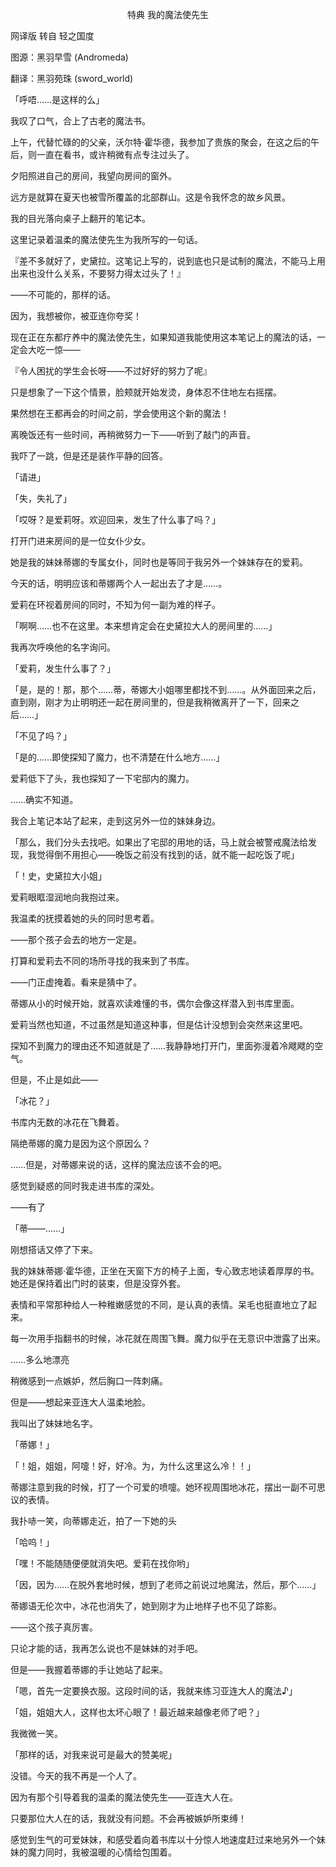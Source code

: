 <p align="center">特典 我的魔法使先生</p>

网译版 转自 轻之国度

图源：黑羽早雪 (Andromeda)

翻译：黑羽苑珠 (sword_world)

「呼唔……是这样的么」

我叹了口气，合上了古老的魔法书。

上午，代替忙碌的的父亲，沃尔特·霍华德，我参加了贵族的聚会，在这之后的午后，则一直在看书，或许稍微有点专注过头了。

夕阳照进自己的房间，我望向房间的窗外。

远方是就算在夏天也被雪所覆盖的北部群山。这是令我怀念的故乡风景。

我的目光落向桌子上翻开的笔记本。

这里记录着温柔的魔法使先生为我所写的一句话。

『差不多就好了，史黛拉。这笔记上写的，说到底也只是试制的魔法，不能马上用出来也没什么关系，不要努力得太过头了！』

——不可能的，那样的话。

因为，我想被你，被亚连你夸奖！

现在正在东都疗养中的魔法使先生，如果知道我能使用这本笔记上的魔法的话，一定会大吃一惊——

『令人困扰的学生会长呀——不过好好的努力了呢』

只是想象了一下这个情景，脸颊就开始发烫，身体忍不住地左右摇摆。

果然想在王都再会的时间之前，学会使用这个新的魔法！

离晚饭还有一些时间，再稍微努力一下——听到了敲门的声音。

我吓了一跳，但是还是装作平静的回答。

「请进」

「失，失礼了」

「哎呀？是爱莉呀。欢迎回来，发生了什么事了吗？」

打开门进来房间的是一位女仆少女。

她是我的妹妹蒂娜的专属女仆，同时也是等同于我另外一个妹妹存在的爱莉。

今天的话，明明应该和蒂娜两个人一起出去了才是……。

爱莉在环视着房间的同时，不知为何一副为难的样子。

「啊啊……也不在这里。本来想肯定会在史黛拉大人的房间里的……」

我再次呼唤他的名字询问。

「爱莉，发生什么事了？」

「是，是的！那，那个……蒂，蒂娜大小姐哪里都找不到……。从外面回来之后，直到刚，刚才为止明明还一起在房间里的，但是我稍微离开了一下，回来之后……」

「不见了吗？」

「是的……即使探知了魔力，也不清楚在什么地方……」

爱莉低下了头，我也探知了一下宅邸内的魔力。

……确实不知道。

我合上笔记本站了起来，走到这另外一位的妹妹身边。

「那么，我们分头去找吧。如果出了宅邸的用地的话，马上就会被警戒魔法给发现，我觉得倒不用担心——晚饭之前没有找到的话，就不能一起吃饭了呢」

「！史，史黛拉大小姐」

爱莉眼眶湿润地向我抱过来。

我温柔的抚摸着她的头的同时思考着。

——那个孩子会去的地方一定是。

打算和爱莉去不同的场所寻找的我来到了书库。

——门正虚掩着。看来是猜中了。

蒂娜从小的时候开始，就喜欢读难懂的书，偶尔会像这样潜入到书库里面。

爱莉当然也知道，不过虽然是知道这种事，但是估计没想到会突然来这里吧。

探知不到魔力的理由还不知道就是了……我静静地打开门，里面弥漫着冷飕飕的空气。

但是，不止是如此——

「冰花？」

书库内无数的冰花在飞舞着。

隔绝蒂娜的魔力是因为这个原因么？

……但是，对蒂娜来说的话，这样的魔法应该不会的吧。

感觉到疑惑的同时我走进书库的深处。

——有了

「蒂——……」

刚想搭话又停了下来。

我的妹妹蒂娜·霍华德，正坐在天窗下方的椅子上面，专心致志地读着厚厚的书。她还是保持着出门时的装束，但是没穿外套。

表情和平常那种给人一种稚嫩感觉的不同，是认真的表情。呆毛也挺直地立了起来。

每一次用手指翻书的时候，冰花就在周围飞舞。魔力似乎在无意识中泄露了出来。

……多么地漂亮

稍微感到一点嫉妒，然后胸口一阵刺痛。

但是——想起来亚连大人温柔地脸。

我叫出了妹妹地名字。

「蒂娜！」

「！姐，姐姐，阿嚏！好，好冷。为，为什么这里这么冷！！」

蒂娜注意到我的时候，打了一个可爱的喷嚏。她环视周围地冰花，摆出一副不可思议的表情。

我扑哧一笑，向蒂娜走近，拍了一下她的头

「哈呜！」

「嘿！不能随随便便就消失吧。爱莉在找你哟」

「因，因为……在脱外套地时候，想到了老师之前说过地魔法，然后，那个……」

蒂娜语无伦次中，冰花也消失了，她到刚才为止地样子也不见了踪影。

——这个孩子真厉害。

只论才能的话，我再怎么说也不是妹妹的对手吧。

但是——我握着蒂娜的手让她站了起来。

「嗯，首先一定要换衣服。这段时间的话，我就来练习亚连大人的魔法♪」

「姐，姐姐大人，这样也太坏心眼了！最近越来越像老师了吧？」

我微微一笑。

「那样的话，对我来说可是最大的赞美呢」

没错。今天的我不再是一个人了。

因为有那个引导着我的温柔的魔法使先生——亚连大人在。

只要那位大人在的话，我就没有问题。不会再被嫉妒所束缚！

感觉到生气的可爱妹妹，和感受着向着书库以十分惊人地速度赶过来地另外一个妹妹的魔力同时，我被温暖的心情给包围着。

